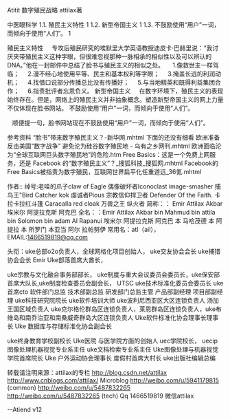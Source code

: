 Atitit 数字殖民战略 attilax著

中医眼科学
1.1. 殖民主义特性	1
1.2. 新型帝国主义	1
1.3. 不鼓励使用“用户”一词，而倾向于使用“人们”。	1

殖民主义特性
    专攻后殖民研究的埃默里大学英语教授迪皮卡·巴赫里说：“我讨厌夹带殖民主义这种字眼，但很难忽视那种一脉相承的相似性以及可以辨认的DNA。”他在一封邮件中总结了脸书与殖民主义的相似之处。
    1.像救世主一样驾临；
    2.漫不经心地使用平等、民主和基本权利等字眼；
    3.掩盖长远的利润动机；
    4.找借口说部分传播总比没有传播好；
    5.与当地精英和既得利益集团合作；
    6.指责批评者忘恩负义。
新型帝国主义
    在数字环境下，殖民主义的表现始终存在。但是，网络上的殖民主义并非抽象概念。塑造新型帝国主义的网上力量不仅体现在脸书网站。
不鼓励使用“用户”一词，而倾向于使用“人们”。

   顺便提一句，脸书网站现在不鼓励使用“用户”一词，而倾向于使用“人们”。

参考资料
“脸书”带来数字殖民主义？-新华网.mhtml
下面的还没有细看
欧洲准备反击美国“数字战争” 避免沦为硅谷数字殖民地 - 乌有之乡网刊.mhtml
欧洲面临沦为“全球互联网巨头数字殖民地”的危险.htm
Free Basics：这是一个免费上网服务，还是 Facebook 的“数字殖民主义”？_搜狐科技_搜狐网.mhtml
Facebook的Free Basics被指责为数字殖民，互联网世界扁平化任重道远_36氪.mhtml

作者:: 绰号:老哇的爪子claw of Eagle 偶像破坏者Iconoclast image-smasher
捕鸟王"Bird Catcher  kok  虔诚者Pious 宗教信仰捍卫者 Defender Of the Faith. 卡拉卡拉红斗篷 Caracalla red cloak 万兽之王  纵火者 
简称：： Emir Attilax Akbar 埃米尔 阿提拉克斯 阿克巴
全名：：Emir Attilax Akbar bin Mahmud bin  attila bin Solomon bin adam Al Rapanui 埃米尔 阿提拉克斯 阿克巴 本 马哈茂德 本 阿提拉 本 所罗门 本亚当  阿尔 拉帕努伊
常用名：atl（ail），  EMAIL:1466519819@qq.com


头衔：uke总部o2o负责人，全球网格化项目创始人，
uke交友协会会长  uke捕猎协会会长 Emir Uke部落首席大酋长，


uke宗教与文化融合事务部部长，  uke制度与重大会议委员会委员长，uke保安部首席大队长,uke制度检查委员会副会长， 
UTSC uke技术标准化委员会委员长 uke 首席cto   软件部门总监 技术部副总监  研发部门总监主管  产品部副经理 项目部副经理   uke科技研究院院长 uke软件培训大师
uke波利尼西亚区大区连锁负责人 汤加王国区域负责人 uke克尔格伦群岛区连锁负责人，莱恩群岛区连锁负责人，uke布维岛和南乔治亚和南桑威奇群岛大区连锁负责人 
 Uke软件标准化协会理事长理事长 Uke 数据库与存储标准化协会副会长 
 
uke终身教育学校副校长   Uke医院 与医学院方面的创始人
 uec学院校长， uecip图像处理机器视觉专业系主任   uke文档检索专业系主任
Uke图像处理与机器视觉学院首席院长
Uke 户外运动协会理事长  度假村首席大村长   uke出版社编辑总编

转载请注明来源：attilax的专栏  http://blog.csdn.net/attilax
http://www.cnblogs.com/attilax/
Microblog
http://weibo.com/u/5941179815   (common)
http://weibo.com/u/5487832265
http://weibo.com/u/5487832265 (tech)
Qq 1466519819  微信attilax



--Atiend  v12

